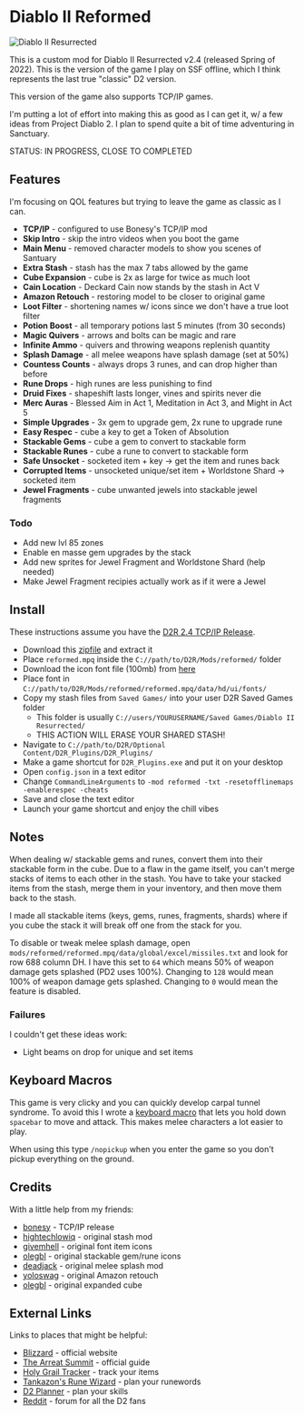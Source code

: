 # Diablo II Reformed

![Diablo II Resurrected](https://i.imgur.com/LJvw35g.png)

This is a custom mod for Diablo II Resurrected v2.4 (released Spring of 2022).  This is the version of the game I play on SSF offline, which I think represents the last true "classic" D2 version.

This version of the game also supports TCP/IP games.

I'm putting a lot of effort into making this as good as I can get it, w/ a few ideas from Project Diablo 2.  I plan to spend quite a bit of time adventuring in Sanctuary.

STATUS: IN PROGRESS, CLOSE TO COMPLETED

## Features

I'm focusing on QOL features but trying to leave the game as classic as I can.

- **TCP/IP** - configured to use Bonesy's TCP/IP mod
- **Skip Intro** - skip the intro videos when you boot the game
- **Main Menu** - removed character models to show you scenes of Santuary
- **Extra Stash** - stash has the max 7 tabs allowed by the game
- **Cube Expansion** - cube is 2x as large for twice as much loot
- **Cain Location** - Deckard Cain now stands by the stash in Act V
- **Amazon Retouch** - restoring model to be closer to original game
- **Loot Filter** - shortening names w/ icons since we don't have a true loot filter
- **Potion Boost** - all temporary potions last 5 minutes (from 30 seconds)
- **Magic Quivers** - arrows and bolts can be magic and rare
- **Infinite Ammo** - quivers and throwing weapons replenish quantity
- **Splash Damage** - all melee weapons have splash damage (set at 50%)
- **Countess Counts** - always drops 3 runes, and can drop higher than before
- **Rune Drops** - high runes are less punishing to find
- **Druid Fixes** - shapeshift lasts longer, vines and spirits never die
- **Merc Auras** - Blessed Aim in Act 1, Meditation in Act 3, and Might in Act 5
- **Simple Upgrades** - 3x gem to upgrade gem, 2x rune to upgrade rune
- **Easy Respec** - cube a key to get a Token of Absolution
- **Stackable Gems** - cube a gem to convert to stackable form
- **Stackable Runes** - cube a rune to convert to stackable form
- **Safe Unsocket** - socketed item + key -> get the item and runes back
- **Corrupted Items** - unsocketed unique/set item + Worldstone Shard -> socketed item
- **Jewel Fragments** - cube unwanted jewels into stackable jewel fragments

### Todo

- Add new lvl 85 zones
- Enable en masse gem upgrades by the stack
- Add new sprites for Jewel Fragment and Worldstone Shard (help needed)
- Make Jewel Fragment recipies actually work as if it were a Jewel

## Install

These instructions assume you have the [D2R 2.4 TCP/IP Release](https://discord.com/channels/897073630868013057/1299116816752185455).

- Download this [zipfile](https://github.com/whipowill/d2r-mod-reformed/archive/master.zip) and extract it
- Place ``reformed.mpq`` inside the ``C://path/to/D2R/Mods/reformed/`` folder
- Download the icon font file (100mb) from [here](https://mega.nz/folder/2d5DQBQC#VQoZVQUwnf0JzgEr1qplYg)
- Place font in ``C://path/to/D2R/Mods/reformed/reformed.mpq/data/hd/ui/fonts/``
- Copy my stash files from ``Saved Games/`` into your user D2R Saved Games folder
    - This folder is usually ``C://users/YOURUSERNAME/Saved Games/Diablo II Resurrected/``
    - THIS ACTION WILL ERASE YOUR SHARED STASH!
- Navigate to ``C://path/to/D2R/Optional Content/D2R_Plugins/D2R_Plugins/``
- Make a game shortcut for ``D2R_Plugins.exe`` and put it on your desktop
- Open ``config.json`` in a text editor
- Change ``CommandLineArguments`` to ``-mod reformed -txt -resetofflinemaps -enablerespec -cheats``
- Save and close the text editor
- Launch your game shortcut and enjoy the chill vibes

## Notes

When dealing w/ stackable gems and runes, convert them into their stackable form in the cube.  Due to a flaw in the game itself, you can't merge stacks of items to each other in the stash.  You have to take your stacked items from the stash, merge them in your inventory, and then move them back to the stash.

I made all stackable items (keys, gems, runes, fragments, shards) where if you cube the stack it will break off one from the stack for you.

To disable or tweak melee splash damage, open ``mods/reformed/reformed.mpq/data/global/excel/missiles.txt`` and look for row 688 column DH.  I have this set to ``64`` which means 50% of weapon damage gets splashed (PD2 uses 100%).  Changing to ``128`` would mean 100% of weapon damage gets splashed.  Changing to ``0`` would mean the feature is disabled.

### Failures

I couldn't get these ideas work:

- Light beams on drop for unique and set items

## Keyboard Macros

This game is very clicky and you can quickly develop carpal tunnel syndrome.  To avoid this I wrote a [keyboard macro](https://github.com/whipowill/ahk-autoattack) that lets you hold down ``spacebar`` to move and attack.  This makes melee characters a lot easier to play.

When using this type ``/nopickup`` when you enter the game so you don't pickup everything on the ground.

## Credits

With a little help from my friends:

- [bonesy](https://discord.com/channels/897073630868013057/1299116816752185455) - TCP/IP release
- [hightechlowiq](https://github.com/HighTechLowIQ/ModdingDiablo2Resurrected) - original stash mod
- [givemhell](https://www.nexusmods.com/diablo2resurrected/mods/102?tab=files&file_id=507) - original font item icons
- [olegbl](https://www.nexusmods.com/diablo2resurrected/mods/176?tab=description) - original stackable gem/rune icons
- [deadjack](https://www.nexusmods.com/diablo2resurrected/mods/8?tab=files) - original melee splash mod
- [yoloswag](https://www.nexusmods.com/diablo2resurrected/mods/45) - original Amazon retouch
- [olegbl](https://www.nexusmods.com/diablo2resurrected/mods/189?tab=files) - original expanded cube

## External Links

Links to places that might be helpful:

- [Blizzard](https://diablo2.blizzard.com/en-us/) - official website
- [The Arreat Summit](http://classic.battle.net/diablo2exp/) - official guide
- [Holy Grail Tracker](https://d2-holy-grail.herokuapp.com/) - track your items
- [Tankazon's Rune Wizard](https://fabd.github.io/diablo2/runewizard/index.html) - plan your runewords
- [D2 Planner](https://d2planner.github.io/skills/) - plan your skills
- [Reddit](https://www.reddit.com/r/diablo2/) - forum for all the D2 fans